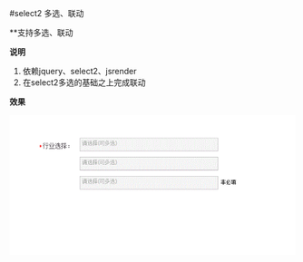 #select2 多选、联动

**支持多选、联动

**说明**

1. 依赖jquery、select2、jsrender
2. 在select2多选的基础之上完成联动

**效果**

![效果图](https://raw.githubusercontent.com/ESnail/select2-mul/master/demo-mul.gif)